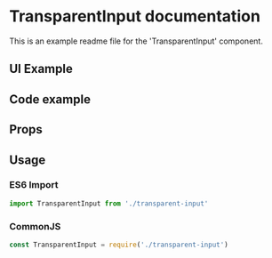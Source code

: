 # TransparentInput documentation

This is an example readme file for the 'TransparentInput' component.

## UI Example

<!-- STORY -->

## Code example

<!-- SOURCE -->

## Props

<!-- PROPS -->

## Usage

### ES6 Import
```js
import TransparentInput from './transparent-input'
```

### CommonJS

```js
const TransparentInput = require('./transparent-input')
```